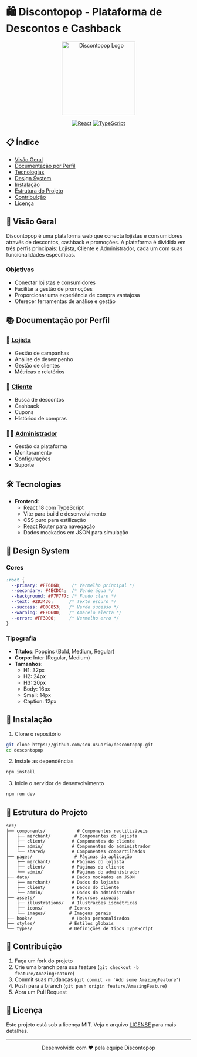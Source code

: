 # 🛍️ Discontopop - Plataforma de Descontos e Cashback

<div align="center">
  <img src="public/logo.png" alt="Discontopop Logo" width="200"/>
  
  [![React](https://img.shields.io/badge/React-18.2.0-61DAFB?style=for-the-badge&logo=react)](https://reactjs.org)
  [![TypeScript](https://img.shields.io/badge/TypeScript-5.3.3-blue?style=for-the-badge&logo=typescript)](https://www.typescriptlang.org)
</div>

## 📋 Índice
- [Visão Geral](#-visão-geral)
- [Documentação por Perfil](#-documentação-por-perfil)
- [Tecnologias](#-tecnologias)
- [Design System](#-design-system)
- [Instalação](#-instalação)
- [Estrutura do Projeto](#-estrutura-do-projeto)
- [Contribuição](#-contribuição)
- [Licença](#-licença)

## 🌟 Visão Geral
Discontopop é uma plataforma web que conecta lojistas e consumidores através de descontos, cashback e promoções. A plataforma é dividida em três perfis principais: Lojista, Cliente e Administrador, cada um com suas funcionalidades específicas.

### Objetivos
- Conectar lojistas e consumidores
- Facilitar a gestão de promoções
- Proporcionar uma experiência de compra vantajosa
- Oferecer ferramentas de análise e gestão

## 📚 Documentação por Perfil

### 🏪 [Lojista](docs/merchant/README.md)
- Gestão de campanhas
- Análise de desempenho
- Gestão de clientes
- Métricas e relatórios

### 👤 [Cliente](docs/client/README.md)
- Busca de descontos
- Cashback
- Cupons
- Histórico de compras

### 👨‍💼 [Administrador](docs/admin/README.md)
- Gestão da plataforma
- Monitoramento
- Configurações
- Suporte

## 🛠️ Tecnologias
- **Frontend**: 
  - React 18 com TypeScript
  - Vite para build e desenvolvimento
  - CSS puro para estilização
  - React Router para navegação
  - Dados mockados em JSON para simulação

## 🎨 Design System

### Cores
```css
:root {
  --primary: #FF6B6B;    /* Vermelho principal */
  --secondary: #4ECDC4;  /* Verde água */
  --background: #F7F7F7; /* Fundo claro */
  --text: #2D3436;      /* Texto escuro */
  --success: #00C853;   /* Verde sucesso */
  --warning: #FFD600;   /* Amarelo alerta */
  --error: #FF3D00;     /* Vermelho erro */
}
```

### Tipografia
- **Títulos**: Poppins (Bold, Medium, Regular)
- **Corpo**: Inter (Regular, Medium)
- **Tamanhos**:
  - H1: 32px
  - H2: 24px
  - H3: 20px
  - Body: 16px
  - Small: 14px
  - Caption: 12px

## 🚀 Instalação

1. Clone o repositório
```bash
git clone https://github.com/seu-usuario/descontopop.git
cd descontopop
```

2. Instale as dependências
```bash
npm install
```

3. Inicie o servidor de desenvolvimento
```bash
npm run dev
```

## 📁 Estrutura do Projeto
```
src/
├── components/            # Componentes reutilizáveis
│   ├── merchant/         # Componentes do lojista
│   ├── client/          # Componentes do cliente
│   ├── admin/           # Componentes do administrador
│   └── shared/          # Componentes compartilhados
├── pages/                # Páginas da aplicação
│   ├── merchant/        # Páginas do lojista
│   ├── client/          # Páginas do cliente
│   └── admin/           # Páginas do administrador
├── data/                # Dados mockados em JSON
│   ├── merchant/        # Dados do lojista
│   ├── client/          # Dados do cliente
│   └── admin/           # Dados do administrador
├── assets/              # Recursos visuais
│   ├── illustrations/   # Ilustrações isométricas
│   ├── icons/          # Ícones
│   └── images/         # Imagens gerais
├── hooks/               # Hooks personalizados
├── styles/             # Estilos globais
└── types/              # Definições de tipos TypeScript
```

## 🤝 Contribuição
1. Faça um fork do projeto
2. Crie uma branch para sua feature (`git checkout -b feature/AmazingFeature`)
3. Commit suas mudanças (`git commit -m 'Add some AmazingFeature'`)
4. Push para a branch (`git push origin feature/AmazingFeature`)
5. Abra um Pull Request

## 📄 Licença
Este projeto está sob a licença MIT. Veja o arquivo [LICENSE](LICENSE) para mais detalhes.

---

<div align="center">
  <p>Desenvolvido com ❤️ pela equipe Discontopop</p>
</div>

